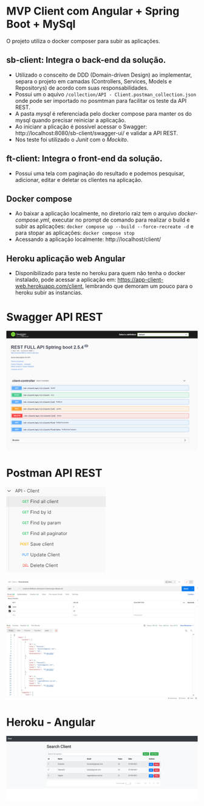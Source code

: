 # MVP Client com Angular + Spring Boot + MySql
O projeto utiliza o docker composer para subir as aplicações.

## sb-client: Integra o back-end da solução.
  - Utilizado o consceito de DDD (Domain-driven Design) ao implementar, separa o projeto em camadas (Controllers, Services, Models e Repositorys) de acordo com suas responsabilidades.
  - Possui um o aquivo `/collection/API - Client.postman_collection.json` onde pode ser importado no posmtman para facilitar os teste da API REST.
  - A pasta *mysql* é referenciada pelo docker compose para manter os do mysql quando precisar reiniciar a aplicação.
  - Ao inicianr a plicação é possivel acessar o Swagger: http://localhost:8080/sb-client/swagger-ui/ e validar a API REST.
  - Nos teste foi utilizado o *Junit* com o *Mockito*.

## ft-client: Integra o front-end da solução.
  - Possui uma tela com paginação do resultado e podemos pesquisar, adicionar, editar e deletar os clientes na aplicação.

## Docker compose
  - Ao baixar a aplicação localmente, no diretorio raiz tem o arquivo *docker-compose.yml*, executar no prompt de comando para realizar o build e subir as aplicações: 
  `docker compose up --build --force-recreate -d` e para stopar as aplicações: `docker compose stop`
  - Acessando a aplicação localmente: http://localhost/client/
  
## Heroku aplicação web Angular
  - Disponibilizado para teste no heroku para quem não tenha o docker instalado, pode acessar a aplicação em:
  https://app-client-web.herokuapp.com/client, lembrando que demoram um pouco para o heroku subir as instancias.

# Swagger API REST

![alt tag](https://github.com/xcarlosr/builder_projeto/blob/main/sb-client/imgs/swagger_api_rest.PNG?raw=true)

# Postman API REST

![alt tag](https://github.com/xcarlosr/builder_projeto/blob/main/sb-client/imgs/postman_api.PNG?raw=true)

![alt tag](https://github.com/xcarlosr/builder_projeto/blob/main/sb-client/imgs/postman_api_resposta.PNG?raw=true)

# Heroku - Angular

![alt tag](https://github.com/xcarlosr/builder_projeto/blob/main/sb-client/imgs/front_end_angular.PNG?raw=true)
